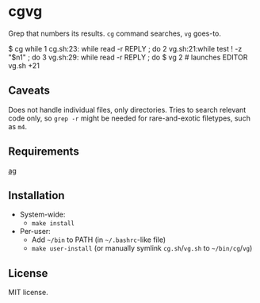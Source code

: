 cgvg
====
Grep that numbers its results.
`cg` command searches, `vg` goes-to.

  $ cg while
      1  cg.sh:23:  while read -r REPLY ; do
      2  vg.sh:21:while test ! -z "$n1" ; do
      3  vg.sh:29:  while read -r REPLY ; do
  $ vg 2
    # launches EDITOR vg.sh +21

Caveats
-------
Does not handle individual files, only directories.
Tries to search relevant code only, so `grep -r` might be needed
for rare-and-exotic filetypes, such as `m4`.

Requirements
------------
[ag](https://github.com/ggreer/the_silver_searcher.git)

Installation
------------
- System-wide:
  * `make install`
- Per-user:
  * Add `~/bin` to PATH (in `~/.bashrc`-like file)
  * `make user-install` (or manually symlink `cg.sh`/`vg.sh` to `~/bin/cg`/`vg`)

License
-------
MIT license.

